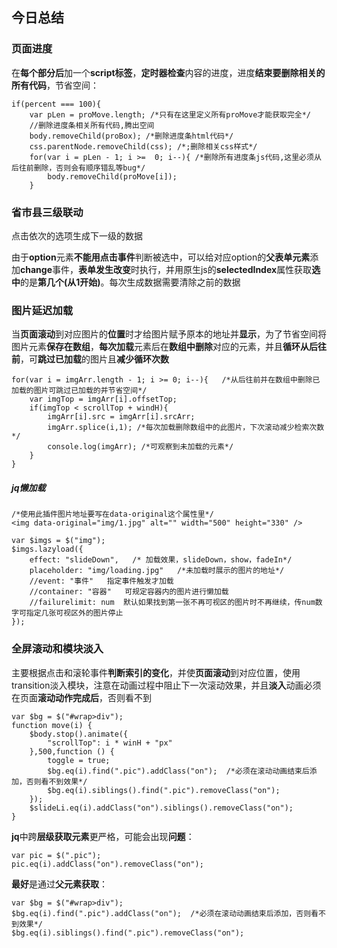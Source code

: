 ## 今日总结

### 页面进度

在**每个部分后**加一个**script标签**，**定时器检查**内容的进度，进度**结束要删除相关的所有代码**，节省空间：

```
if(percent === 100){
    var pLen = proMove.length; /*只有在这里定义所有proMove才能获取完全*/
    //删除进度条相关所有代码,腾出空间
    body.removeChild(proBox); /*删除进度条html代码*/
    css.parentNode.removeChild(css); /*;删除相关css样式*/
    for(var i = pLen - 1; i >=  0; i--){ /*删除所有进度条js代码,这里必须从后往前删除，否则会有顺序错乱等bug*/
        body.removeChild(proMove[i]);
    }
```

### 省市县三级联动

点击依次的选项生成下一级的数据

由于**option**元素**不能用点击事件**判断被选中，可以给对应option的**父表单元素**添加**change**事件，**表单发生改变**时执行，并用原生js的**selectedIndex**属性获取**选中**的是**第几个(从1开始)**。每次生成数据需要清除之前的数据

### 图片延迟加载

当**页面滚动**到对应图片的**位置**时才给图片赋予原本的地址并**显示**，为了节省空间将图片元素**保存在数组**，**每次加载**元素后在**数组中删除**对应的元素，并且**循环从后往前**，可**跳过已加载**的图片且**减少循环次数**

```
for(var i = imgArr.length - 1; i >= 0; i--){   /*从后往前并在数组中删除已加载的图片可跳过已加载的并节省空间*/
    var imgTop = imgArr[i].offsetTop;
    if(imgTop < scrollTop + windH){
        imgArr[i].src = imgArr[i].srcArr;
        imgArr.splice(i,1); /*每次加载删除数组中的此图片，下次滚动减少检索次数*/
        console.log(imgArr); /*可观察到未加载的元素*/
    }
}
```

##### jq懒加载

```
/*使用此插件图片地址要写在data-original这个属性里*/
<img data-original="img/1.jpg" alt="" width="500" height="330" />
```

```
var $imgs = $("img");
$imgs.lazyload({
    effect: "slideDown",   /* 加载效果，slideDown，show，fadeIn*/
    placeholder: "img/loading.jpg"   /*未加载时展示的图片的地址*/
    //event: "事件"   指定事件触发才加载
    //container: "容器"   可规定容器内的图片进行懒加载
    //failurelimit: num  默认如果找到第一张不再可视区的图片时不再继续，传num数字可指定几张可视区外的图片停止
});
```

### 全屏滚动和模块淡入

主要根据点击和滚轮事件**判断索引的变化**，并使**页面滚动**到对应位置，使用transition淡入模块，注意在动画过程中阻止下一次滚动效果，并且**淡入**动画必须在页面**滚动动作完成后**，否则看不到

```
var $bg = $("#wrap>div");
function move(i) {
    $body.stop().animate({
        "scrollTop": i * winH + "px"
    },500,function () {
        toggle = true;
        $bg.eq(i).find(".pic").addClass("on");  /*必须在滚动动画结束后添加，否则看不到效果*/
        $bg.eq(i).siblings().find(".pic").removeClass("on");
    });
    $slideLi.eq(i).addClass("on").siblings().removeClass("on");
}
```
**jq**中跨**层级获取元素**更严格，可能会出现**问题**：

```
var pic = $(".pic");
pic.eq(i).addClass("on").removeClass("on");
```

**最好**是通过**父元素获取**：

```
var $bg = $("#wrap>div");
$bg.eq(i).find(".pic").addClass("on");  /*必须在滚动动画结束后添加，否则看不到效果*/
$bg.eq(i).siblings().find(".pic").removeClass("on");
```



